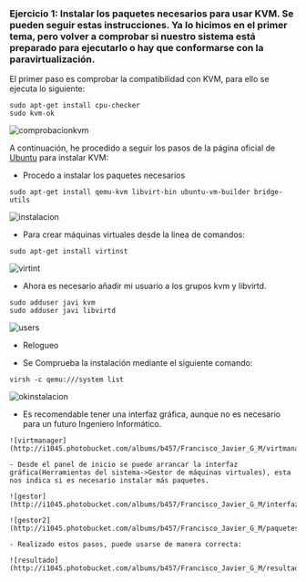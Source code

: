 ### Ejercicio 1: Instalar los paquetes necesarios para usar KVM. Se pueden seguir estas instrucciones. Ya lo hicimos en el primer tema, pero volver a comprobar si nuestro sistema está preparado para ejecutarlo o hay que conformarse con la paravirtualización.

El primer paso es comprobar la compatibilidad con KVM, para ello se ejecuta lo siguiente:
```
sudo apt-get install cpu-checker
sudo kvm-ok
```

![comprobacionkvm](http://i1045.photobucket.com/albums/b457/Francisco_Javier_G_M/comprobarkvm_zpsdeljuqst.png)

A continuación, he procedido a seguir los pasos de la página oficial de [Ubuntu](https://help.ubuntu.com/community/KVM/Installation) para instalar KVM:

- Procedo a instalar los paquetes necesarios
```
sudo apt-get install qemu-kvm libvirt-bin ubuntu-vm-builder bridge-utils
```

![instalacion](http://i1045.photobucket.com/albums/b457/Francisco_Javier_G_M/paquetes_zps3qdnqw1r.png)

- Para crear máquinas virtuales desde la linea de comandos:
```
sudo apt-get install virtinst
```

![virtint](http://i1045.photobucket.com/albums/b457/Francisco_Javier_G_M/virtinst_zpsp9741pdr.png)

- Ahora es necesario añadir mi usuario a los grupos kvm y libvirtd.
```
sudo adduser javi kvm
sudo adduser javi libvirtd
```

![users](http://i1045.photobucket.com/albums/b457/Francisco_Javier_G_M/usuarios_zpsqn1276ih.png)

- Relogueo

- Se Comprueba la instalación mediante el siguiente comando:
```
virsh -c qemu:///system list
```

![okinstalacion](http://i1045.photobucket.com/albums/b457/Francisco_Javier_G_M/comprobacion_zpslsxxrzfv.png)

- Es recomendable tener una interfaz gráfica, aunque no es necesario para un futuro Ingeniero Informático.
```
![virtmanager](http://i1045.photobucket.com/albums/b457/Francisco_Javier_G_M/virtmanager_zpsmdgibibo.png)

- Desde el panel de inicio se puede arrancar la interfaz gráfica(Herramientas del sistema->Gestor de máquinas virtuales), esta nos indica si es necesario instalar más paquetes.

![gestor](http://i1045.photobucket.com/albums/b457/Francisco_Javier_G_M/interfazgrafica_zpsrvnaq4g9.png)

![gestor2](http://i1045.photobucket.com/albums/b457/Francisco_Javier_G_M/paquetesainstalar_zpswq4uouca.png)

- Realizado estos pasos, puede usarse de manera correcta:

![resultado](http://i1045.photobucket.com/albums/b457/Francisco_Javier_G_M/resultado_zpsi2fjtsjs.png)

